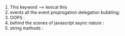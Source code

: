 1. This keyword --> lexical this
2. events all the event proprogation delegation bubbling:
3. OOPS :
4. behind the scenes of javascript async nature :
5. string methods :
